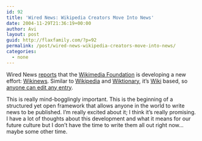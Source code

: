 ```yaml
---
id: 92
title: 'Wired News: Wikipedia Creators Move Into News'
date: 2004-11-29T21:36:19+00:00
author: Avi
layout: post
guid: http://flaxfamily.com/?p=92
permalink: /post/wired-news-wikipedia-creators-move-into-news/
categories:
  - none
---
```

Wired News [reports](http://www.wired.com/news/culture/0,1284,65819,00.html) that the [Wikimedia Foundation](http://wikimediafoundation.org/) is developing a new effort: [Wikinews](http://demo.wikinews.org/wiki/Main_Page). Similar to [Wikipedia](http://www.wikipedia.org/) and [Wiktionary](http://www.wiktionary.org/wiki/Main_Page), it&#8217;s [Wiki](http://en.wikipedia.org/wiki/Wiki) based, so [anyone can edit any entry](http://en.wikipedia.org/wiki/Wiki).

This is really mind-bogglingly important. This is the beginning of a structured yet open framework that allows anyone in the world to write news to be published. I&#8217;m really excited about it; I think it&#8217;s really promising. I have a lot of thoughts about this development and what it means for our future culture but I don&#8217;t have the time to write them all out right now&#8230; maybe some other time.